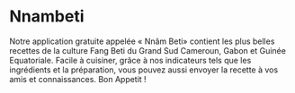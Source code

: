 # Nnambeti
Notre application gratuite appelée « Nnâm Beti» contient les plus belles recettes de la culture Fang Beti du Grand Sud Cameroun, Gabon et Guinée Equatoriale. Facile à cuisiner, grâce à nos indicateurs tels que les ingrédients et la préparation, vous pouvez aussi envoyer la recette à vos amis et connaissances. Bon Appetit !
